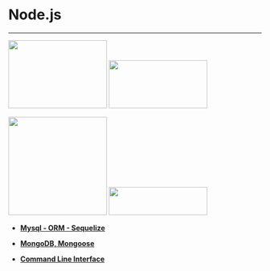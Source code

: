 # Node.js

---


<img src="https://cdn-images-1.medium.com/max/2000/1*-Nq1fQSPq9aeoWxn4WFbhg.png" width="196" height="136">       <span width ="20"/> <img src="https://www.sohamkamani.com/static/express-routing-logo-65137ed3c844d05124dcfdab28263c21-ec9c1.png" width="196" height="96">
    
  <img src="https://t1.daumcdn.net/cfile/tistory/99A7B04A5A7BCEEC08" width="196" height="196">  <img src="https://images.opencollective.com/proxy/images?src=https%3A%2F%2Fopencollective-production.s3-us-west-1.amazonaws.com%2F7a00cdd0-fae4-11e7-ae09-7f36f712693a.png&height=640" width="196" height="56">


* **[Mysql - ORM - Sequelize](./Chapter07/mysql-sequelize/README.md)**

* **[MongoDB, Mongoose](./Chapter08/MongoDB/README.md)**

* **[Command Line Interface](./Chapter08/Node-CLI/README.md)**
